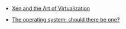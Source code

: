 * [Xen and the Art of Virtualization](http://www.cl.cam.ac.uk/research/srg/netos/papers/2003-xensosp.pdf)

* [The operating system: should there be one?](http://plosworkshop.org/2013/preprint/kell.pdf)
